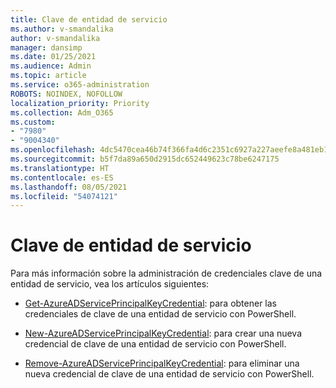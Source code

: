 ```yaml
---
title: Clave de entidad de servicio
ms.author: v-smandalika
author: v-smandalika
manager: dansimp
ms.date: 01/25/2021
ms.audience: Admin
ms.topic: article
ms.service: o365-administration
ROBOTS: NOINDEX, NOFOLLOW
localization_priority: Priority
ms.collection: Adm_O365
ms.custom:
- "7980"
- "9004340"
ms.openlocfilehash: 4dc5470cea46b74f366fa4d6c2351c6927a227aeefe8a481eb1ca4e78808760b
ms.sourcegitcommit: b5f7da89a650d2915dc652449623c78be6247175
ms.translationtype: HT
ms.contentlocale: es-ES
ms.lasthandoff: 08/05/2021
ms.locfileid: "54074121"
---
```

# <a name="service-principal-key"></a>Clave de entidad de servicio

Para más información sobre la administración de credenciales clave de una entidad de servicio, vea los artículos siguientes:

- [Get-AzureADServicePrincipalKeyCredential](https://docs.microsoft.com/powershell/module/azuread/get-azureadserviceprincipalkeycredential): para obtener las credenciales de clave de una entidad de servicio con PowerShell.

- [New-AzureADServicePrincipalKeyCredential](https://docs.microsoft.com/powershell/module/azuread/new-azureadserviceprincipalkeycredential): para crear una nueva credencial de clave de una entidad de servicio con PowerShell.

- [Remove-AzureADServicePrincipalKeyCredential](https://docs.microsoft.com/powershell/module/azuread/remove-azureadserviceprincipalkeycredential): para eliminar una nueva credencial de clave de una entidad de servicio con PowerShell.

